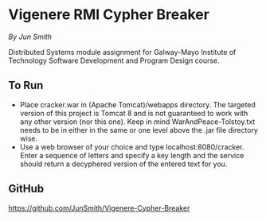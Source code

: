 # Vigenere RMI Cypher Breaker
*By Jun Smith*

Distributed Systems module assignment for Galway-Mayo Institute of Technology Software Development and Program Design course.

## To Run
- Place cracker.war in (Apache Tomcat)/webapps directory. The targeted version of this project is Tomcat 8 and is not guaranteed to work with any other version (nor this one).
Keep in mind WarAndPeace-Tolstoy.txt needs to be in either in the same or one level above the .jar file directory wise.
- Use a web browser of your choice and type localhost:8080/cracker. Enter a sequence of letters and specify a key length and the service should return a decyphered version of
the entered text for you.

## GitHub
https://github.com/JunSmith/Vigenere-Cypher-Breaker
